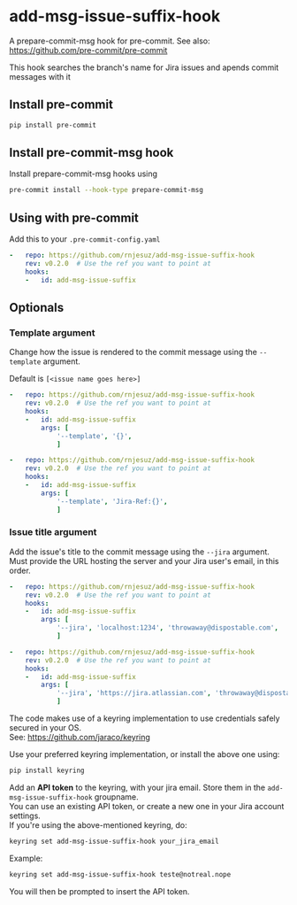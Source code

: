 add-msg-issue-suffix-hook
=========================

A prepare-commit-msg hook for pre-commit.
See also: https://github.com/pre-commit/pre-commit

This hook searches the branch's name for Jira issues and apends commit messages with it

## Install pre-commit

```bash
pip install pre-commit
```

## Install pre-commit-msg hook
Install prepare-commit-msg hooks using

```bash
pre-commit install --hook-type prepare-commit-msg
```

## Using with pre-commit

Add this to your `.pre-commit-config.yaml`

```yaml
-   repo: https://github.com/rnjesuz/add-msg-issue-suffix-hook
    rev: v0.2.0  # Use the ref you want to point at
    hooks:
    -   id: add-msg-issue-suffix
```

## Optionals
### Template argument
Change how the issue is rendered to the commit message using the `--template` argument.

Default is `[<issue name goes here>]`

```yaml
-   repo: https://github.com/rnjesuz/add-msg-issue-suffix-hook
    rev: v0.2.0  # Use the ref you want to point at
    hooks:
    -   id: add-msg-issue-suffix
        args: [
            '--template', '{}',
            ]
```
```yaml
-   repo: https://github.com/rnjesuz/add-msg-issue-suffix-hook
    rev: v0.2.0  # Use the ref you want to point at
    hooks:
    -   id: add-msg-issue-suffix
        args: [
            '--template', 'Jira-Ref:{}',
            ]
```

### Issue title argument
Add the issue's title to the commit message using the `--jira` argument.
Must provide the URL hosting the server and your Jira user's email, in this order.

```yaml
-   repo: https://github.com/rnjesuz/add-msg-issue-suffix-hook
    rev: v0.2.0  # Use the ref you want to point at
    hooks:
    -   id: add-msg-issue-suffix
        args: [
            '--jira', 'localhost:1234', 'throwaway@dispostable.com',
            ]
```
```yaml
-   repo: https://github.com/rnjesuz/add-msg-issue-suffix-hook
    rev: v0.2.0  # Use the ref you want to point at
    hooks:
    -   id: add-msg-issue-suffix
        args: [
            '--jira', 'https://jira.atlassian.com', 'throwaway@dispostable.com',
            ]
```

The code makes use of a keyring implementation to use credentials safely secured in your OS.<br>
See: https://github.com/jaraco/keyring

Use your preferred keyring implementation, or install the above one using: 
```bash
pip install keyring
```
Add an **API token** to the keyring, with your jira email. Store them in the `add-msg-issue-suffix-hook` groupname.<br>
You can use an existing API token, or create a new one in your Jira account settings.<br>
If you're using the above-mentioned keyring, do: 
```bash
keyring set add-msg-issue-suffix-hook your_jira_email
```
Example:
```bash
keyring set add-msg-issue-suffix-hook teste@notreal.nope
```
You will then be prompted to insert the API token.